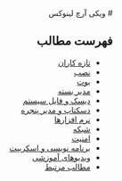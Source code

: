 <dir dir="rtl">
# ویکی آرچ لینوکس

## فهرست مطالب
- [تازه کاران](./beginner)
- [نصب](./installation)
- [بوت](./boot/)
- [مدیر بسته](./package_management)
- [دیسک و فایل سیستم](./disks_and_filesystem)
- [دسکتاپ و مدیر پنجره](./desktop_wm)
- [نرم افزارها](./applications)
- [شبکه](./network)
- [امنیت](./security)
- [برنامه نویسی و اسکریپت](./programming_and_scripts)
- [ویدیوهای آموزشی](./screencasts)
- [مطالب مرتبط](./related_content)

</div>
